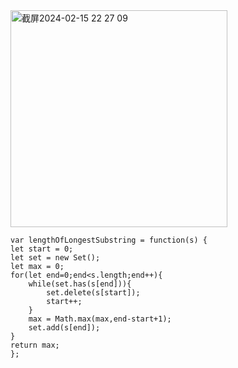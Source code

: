 
<img width="347" alt="截屏2024-02-15 22 27 09" src="https://github.com/xkong-study/gucheng_algorithm/assets/100473178/d6bde0eb-91cf-4e48-8522-f6687f56c3b7">

```code
var lengthOfLongestSubstring = function(s) {
let start = 0;
let set = new Set();
let max = 0;
for(let end=0;end<s.length;end++){
    while(set.has(s[end])){
        set.delete(s[start]);
        start++;
    }
    max = Math.max(max,end-start+1);
    set.add(s[end]);
}
return max;
};
```
